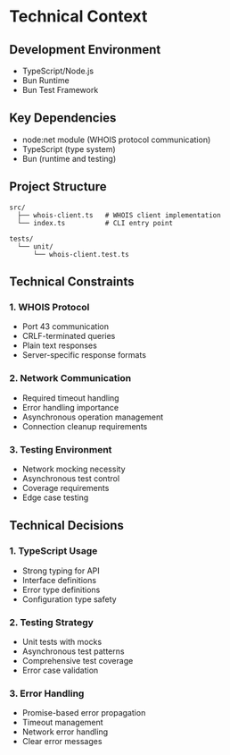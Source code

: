# Technical Context

## Development Environment
- TypeScript/Node.js
- Bun Runtime
- Bun Test Framework

## Key Dependencies
- node:net module (WHOIS protocol communication)
- TypeScript (type system)
- Bun (runtime and testing)

## Project Structure
```
src/
  ├── whois-client.ts   # WHOIS client implementation
  └── index.ts          # CLI entry point

tests/
  └── unit/
      └── whois-client.test.ts
```

## Technical Constraints

### 1. WHOIS Protocol
- Port 43 communication
- CRLF-terminated queries
- Plain text responses
- Server-specific response formats

### 2. Network Communication
- Required timeout handling
- Error handling importance
- Asynchronous operation management
- Connection cleanup requirements

### 3. Testing Environment
- Network mocking necessity
- Asynchronous test control
- Coverage requirements
- Edge case testing

## Technical Decisions

### 1. TypeScript Usage
- Strong typing for API
- Interface definitions
- Error type definitions
- Configuration type safety

### 2. Testing Strategy
- Unit tests with mocks
- Asynchronous test patterns
- Comprehensive test coverage
- Error case validation

### 3. Error Handling
- Promise-based error propagation
- Timeout management
- Network error handling
- Clear error messages